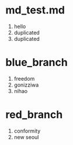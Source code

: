 # md_test.md
1. hello
2. duplicated
3. duplicated

# blue_branch
1. freedom
2. gonizziwa
3. nihao

# red_branch
1. conformity
2. new seoul

